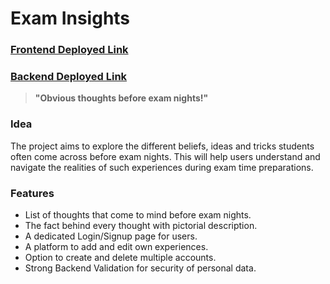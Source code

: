 # Exam Insights

### [Frontend Deployed Link](https://examinsights.netlify.app/)

### [Backend Deployed Link](https://exam-insights.onrender.com)


> **"Obvious thoughts before exam nights!"**


### **Idea**

The project aims to explore the different beliefs, ideas and tricks students often come across before exam nights. This will help users understand and navigate the realities of such experiences during exam time preparations.


### **Features**
- List of thoughts that come to mind before exam nights.
- The fact behind every thought with pictorial description.
- A dedicated Login/Signup page for users.
- A platform to add and edit own experiences.
- Option to create and delete multiple accounts.
- Strong Backend Validation for security of personal data.
